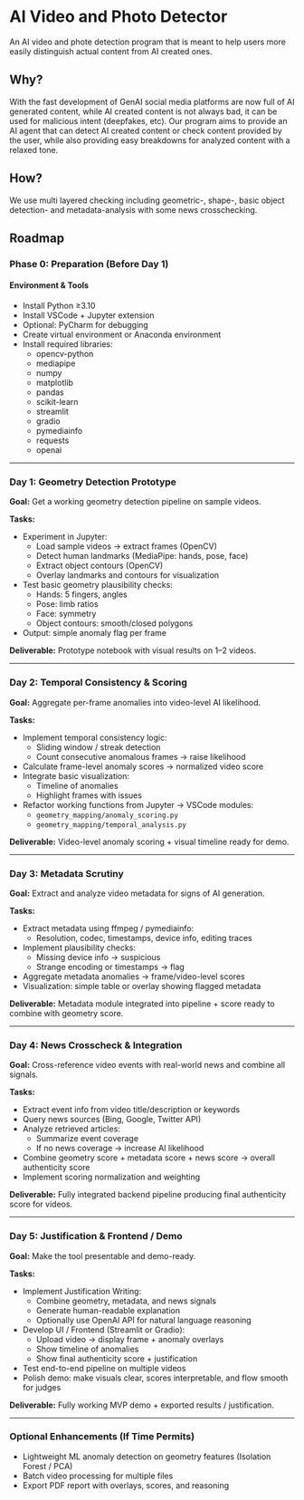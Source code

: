 # AI Video and Photo Detector
An AI video and phote detection program that is meant to help users more easily distinguish actual content from AI created ones. 

## Why?
With the fast development of GenAI social media platforms are now full of AI generated content, while AI created content is not always bad, it can be used for malicious intent (deepfakes, etc). Our program aims to provide an AI agent that can detect AI created content or check content provided by the user, while also providing easy breakdowns for analyzed content with a relaxed tone.

## How?
We use multi layered checking including geometric-, shape-, basic object detection- and metadata-analysis with some news crosschecking.

## Roadmap

### Phase 0: Preparation (Before Day 1)

#### Environment & Tools
- Install Python ≥3.10
- Install VSCode + Jupyter extension
- Optional: PyCharm for debugging
- Create virtual environment or Anaconda environment
- Install required libraries:
  - opencv-python
  - mediapipe
  - numpy
  - matplotlib
  - pandas
  - scikit-learn
  - streamlit
  - gradio
  - pymediainfo
  - requests
  - openai

---

### Day 1: Geometry Detection Prototype

**Goal:** Get a working geometry detection pipeline on sample videos.

**Tasks:**
- Experiment in Jupyter:
  - Load sample videos → extract frames (OpenCV)
  - Detect human landmarks (MediaPipe: hands, pose, face)
  - Extract object contours (OpenCV)
  - Overlay landmarks and contours for visualization
- Test basic geometry plausibility checks:
  - Hands: 5 fingers, angles
  - Pose: limb ratios
  - Face: symmetry
  - Object contours: smooth/closed polygons
- Output: simple anomaly flag per frame

**Deliverable:** Prototype notebook with visual results on 1–2 videos.

---

### Day 2: Temporal Consistency & Scoring

**Goal:** Aggregate per-frame anomalies into video-level AI likelihood.

**Tasks:**
- Implement temporal consistency logic:
  - Sliding window / streak detection
  - Count consecutive anomalous frames → raise likelihood
- Calculate frame-level anomaly scores → normalized video score
- Integrate basic visualization:
  - Timeline of anomalies
  - Highlight frames with issues
- Refactor working functions from Jupyter → VSCode modules:
  - `geometry_mapping/anomaly_scoring.py`
  - `geometry_mapping/temporal_analysis.py`

**Deliverable:** Video-level anomaly scoring + visual timeline ready for demo.

---

### Day 3: Metadata Scrutiny

**Goal:** Extract and analyze video metadata for signs of AI generation.

**Tasks:**
- Extract metadata using ffmpeg / pymediainfo:
  - Resolution, codec, timestamps, device info, editing traces
- Implement plausibility checks:
  - Missing device info → suspicious
  - Strange encoding or timestamps → flag
- Aggregate metadata anomalies → frame/video-level scores
- Visualization: simple table or overlay showing flagged metadata

**Deliverable:** Metadata module integrated into pipeline + score ready to combine with geometry score.

---

### Day 4: News Crosscheck & Integration

**Goal:** Cross-reference video events with real-world news and combine all signals.

**Tasks:**
- Extract event info from video title/description or keywords
- Query news sources (Bing, Google, Twitter API)
- Analyze retrieved articles:
  - Summarize event coverage
  - If no news coverage → increase AI likelihood
- Combine geometry score + metadata score + news score → overall authenticity score
- Implement scoring normalization and weighting

**Deliverable:** Fully integrated backend pipeline producing final authenticity score for videos.

---

### Day 5: Justification & Frontend / Demo

**Goal:** Make the tool presentable and demo-ready.

**Tasks:**
- Implement Justification Writing:
  - Combine geometry, metadata, and news signals
  - Generate human-readable explanation
  - Optionally use OpenAI API for natural language reasoning
- Develop UI / Frontend (Streamlit or Gradio):
  - Upload video → display frame + anomaly overlays
  - Show timeline of anomalies
  - Show final authenticity score + justification
- Test end-to-end pipeline on multiple videos
- Polish demo: make visuals clear, scores interpretable, and flow smooth for judges

**Deliverable:** Fully working MVP demo + exported results / justification.

---

### Optional Enhancements (If Time Permits)
- Lightweight ML anomaly detection on geometry features (Isolation Forest / PCA)
- Batch video processing for multiple files
- Export PDF report with overlays, scores, and reasoning



